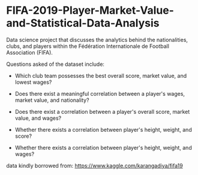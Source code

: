 # FIFA-2019-Player-Market-Value-and-Statistical-Data-Analysis

Data science project that discusses the analytics behind the nationalities, clubs, 
and players within the Fédération Internationale de Football Association (FIFA).

Questions asked of the dataset include:

- Which club team possesses the best overall score, market value, and lowest wages? 

- Does there exist a meaningful correlation between a player's wages, market value, and nationality? 

- Does there exist a correlation between a player's overall score, market value, and wages? 

- Whether there exists a correlation between player's height, weight, and score? 

- Whether there exists a correlation between player's height, weight, and wages?


data kindly borrowed from: https://www.kaggle.com/karangadiya/fifa19 
